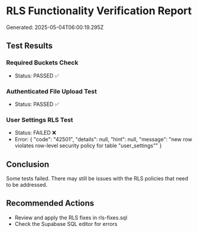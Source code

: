 
# RLS Functionality Verification Report

Generated: 2025-05-04T06:00:19.295Z

## Test Results


### Required Buckets Check
* Status: PASSED ✅



### Authenticated File Upload Test
* Status: PASSED ✅



### User Settings RLS Test
* Status: FAILED ❌
* Error: {
  "code": "42501",
  "details": null,
  "hint": null,
  "message": "new row violates row-level security policy for table \"user_settings\""
}


## Conclusion

Some tests failed. There may still be issues with the RLS policies that need to be addressed.

## Recommended Actions

- Review and apply the RLS fixes in rls-fixes.sql
- Check the Supabase SQL editor for errors
